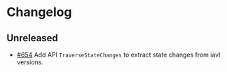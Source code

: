 # Changelog

## Unreleased

- [#654](https://github.com/cosmos/iavl/pull/654) Add API `TraverseStateChanges` to extract state changes from iavl versions.
